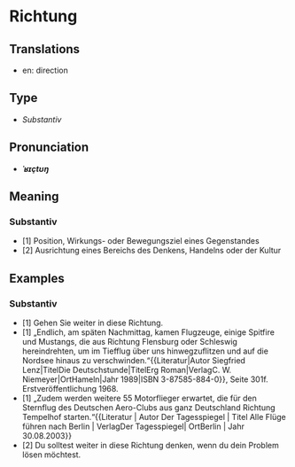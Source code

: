 # Richtung
## Translations
- en: direction
## Type
- _Substantiv_
## Pronunciation
- **_ˈʁɪçtʊŋ_**
## Meaning
### Substantiv
- [1] Position, Wirkungs- oder Bewegungsziel eines Gegenstandes
- [2] Ausrichtung eines Bereichs des Denkens, Handelns oder der Kultur
## Examples
### Substantiv
- [1] Gehen Sie weiter in diese Richtung.
- [1] „Endlich, am späten Nachmittag, kamen Flugzeuge, einige Spitfire und Mustangs, die aus Richtung Flensburg oder Schleswig hereindrehten, um im Tiefflug über uns hinwegzuflitzen und auf die Nordsee hinaus zu verschwinden.“<ref>{{Literatur|Autor Siegfried Lenz|TitelDie Deutschstunde|TitelErg Roman|VerlagC. W. Niemeyer|OrtHameln|Jahr 1989|ISBN 3-87585-884-0}}, Seite 301f. Erstveröffentlichung 1968.</ref>
- [1] „Zudem werden weitere 55 Motorflieger erwartet, die für den Sternflug des Deutschen Aero-Clubs aus ganz Deutschland Richtung Tempelhof starten.“<ref>{{Literatur | Autor Der Tagesspiegel | Titel Alle Flüge führen nach Berlin | VerlagDer Tagesspiegel| OrtBerlin | Jahr 30.08.2003}}</ref>
- [2] Du solltest weiter in diese Richtung denken, wenn du dein Problem lösen möchtest.
